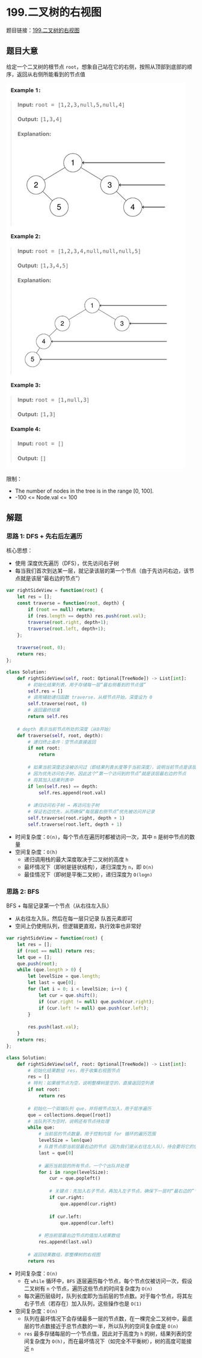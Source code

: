 # 199.二叉树的右视图

题目链接：[199.二叉树的右视图](https://leetcode.cn/problems/binary-tree-right-side-view/)

## 题目大意

给定一个二叉树的根节点 `root`，想象自己站在它的右侧，按照从顶部到底部的顺序，返回从右侧所能看到的节点值

![alt text](https://github.com/donnapersonal/picx-images-hosting/raw/master/image.2ks9b7h5d5.webp)

限制：
- The number of nodes in the tree is in the range [0, 100].
- -100 <= Node.val <= 100

## 解题

### 思路 1: DFS + 先右后左遍历

核心思想：
- 使用 深度优先遍历（DFS），优先访问右子树
- 每当我们首次到达某一层，就记录该层的第一个节点（由于先访问右边，该节点就是该层“最右边的节点”）

```js
var rightSideView = function(root) {
    let res = [];
    const traverse = function(root, depth) {
        if (root == null) return;
        if (res.length == depth) res.push(root.val);
        traverse(root.right, depth+1);
        traverse(root.left, depth+1);
    };

    traverse(root, 0);
    return res;
};
```
```python
class Solution:
    def rightSideView(self, root: Optional[TreeNode]) -> List[int]:
        # 初始化结果列表，用于存储每一层“最右侧看到的节点值”
        self.res = []
        # 调用辅助递归函数 traverse，从根节点开始，深度设为 0
        self.traverse(root, 0)
        # 返回最终结果
        return self.res
    
    # depth 表示当前节点所处的深度（从0开始）
    def traverse(self, root, depth):
        # 递归终止条件：空节点直接返回
        if not root:
            return
        
        # 如果当前深度还没被访问过（即结果列表长度等于当前深度），说明当前节点是该层“最先访问到的节点”
        # 因为优先访问右子树，因此这个“第一个访问到的节点”就是该层最右边的节点
        # 将其加入结果列表中
        if len(self.res) == depth:
            self.res.append(root.val)
        
        # 递归访问右子树 → 再访问左子树
        # 保证右边优先，从而确保“每层最右侧节点”优先被访问并记录
        self.traverse(root.right, depth + 1)
        self.traverse(root.left, depth + 1)
```

- 时间复杂度：`O(n)`，每个节点在遍历时都被访问一次，其中 `n` 是树中节点的数量
- 空间复杂度：`O(h)`
  - 递归调用栈的最大深度取决于二叉树的高度 `h`
  - 最坏情况下（即树是链状结构），递归深度为 `n`，即 `O(n)`
  - 最佳情况下（即树是平衡二叉树），递归深度为 `O(logn)`

### 思路 2: BFS

BFS + 每层记录第一个节点（从右往左入队）
- 从右往左入队，然后在每一层只记录 队首元素即可
- 空间上仍使用队列，但逻辑更直观，执行效率也非常好

```js
var rightSideView = function(root) {
    let res = [];
    if (root == null) return res;
    let que = [];
    que.push(root);
    while (que.length > 0) {
        let levelSize = que.length;
        let last = que[0];
        for (let i = 0; i < levelSize; i++) {
            let cur = que.shift();
            if (cur.right != null) que.push(cur.right);
            if (cur.left != null) que.push(cur.left);
        }

        res.push(last.val);
    }
    return res;
};
```
```python
class Solution:
    def rightSideView(self, root: Optional[TreeNode]) -> List[int]:
        # 初始化结果数组 res，用于收集右视图节点
        res = []
        # 特判：如果根节点为空，说明整棵树是空的，直接返回空列表
        if not root:
            return res

        # 初始化一个双端队列 que，并将根节点加入，用于层序遍历
        que = collections.deque([root])
        # 当队列不为空时，说明还有节点待处理
        while que:
            # 当前层的节点数量，用于控制内层 for 循环的遍历范围
            levelSize = len(que)
            # 队首节点即当前层最右边的节点（因为我们是从右往左入队），待会要将它的值加入结果
            last = que[0]

            # 遍历当前层的所有节点，一个个出队并处理
            for i in range(levelSize):
                cur = que.popleft()

                # 关键点：先加入右子节点，再加入左子节点，确保下一层时“最右边的”节点先入队，保持处理顺序正确
                if cur.right:
                    que.append(cur.right)

                if cur.left:
                    que.append(cur.left)
            
            # 把当前层最右边节点的值加入结果数组
            res.append(last.val)
        
        # 返回结果数组，即整棵树的右视图
        return res
```

- 时间复杂度：`O(n)`
  - 在 `while` 循环中，`BFS` 逐层遍历每个节点，每个节点仅被访问一次，假设二叉树有 `n` 个节点，遍历这些节点的时间复杂度为 `O(n)`
  - 每次遍历层级时，队列长度即为当前层的节点数。对于每个节点，将其左右子节点（若存在）加入队列，这些操作也是 `O(1)`
- 空间复杂度：`O(n)`
  - 队列在最坏情况下会存储最多一层的节点数，在一棵完全二叉树中，最底层的节点数接近于总节点数的一半，所以队列的空间复杂度是 `O(n)`
  - `res` 最多存储每层的一个节点值，因此对于高度为 `h` 的树，结果列表的空间复杂度为 `O(h)`，而在最坏情况下（如完全不平衡树），树的高度可能接近 `n`